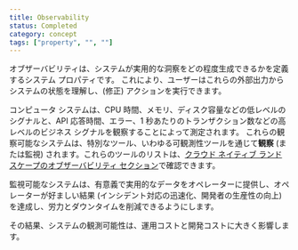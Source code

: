```yaml
---
title: Observability
status: Completed
category: concept
tags: ["property", "", ""]
---
```


オブザーバビリティは、システムが実用的な洞察をどの程度生成できるかを定義するシステム プロパティです。
これにより、ユーザーはこれらの外部出力からシステムの状態を理解し、(修正) アクションを実行できます。

コンピュータ システムは、CPU 時間、メモリ、ディスク容量などの低レベルのシグナルと、API 応答時間、エラー、1 秒あたりのトランザクション数などの高レベルのビジネス シグナルを観察することによって測定されます。
これらの観察可能なシステムは、特別なツール、いわゆる可観測性ツールを通じて**観察** (または監視) されます。これらのツールのリストは、[クラウド ネイティブ ランドスケープのオブザーバビリティ セクション](https://landscape.cncf.io/card-mode?category=observability-and-analysis&grouping=category)で確認できます。

監視可能なシステムは、有意義で実用的なデータをオペレーターに提供し、オペレーターが好ましい結果 (インシデント対応の迅速化、開発者の生産性の向上) を達成し、労力とダウンタイムを削減できるようにします。

その結果、システムの観測可能性は、運用コストと開発コストに大きく影響します。
